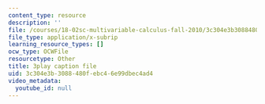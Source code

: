 ```yaml
---
content_type: resource
description: ''
file: /courses/18-02sc-multivariable-calculus-fall-2010/3c304e3b3088480febc46e99dbec4ad4_jAwWnppdcBE.srt
file_type: application/x-subrip
learning_resource_types: []
ocw_type: OCWFile
resourcetype: Other
title: 3play caption file
uid: 3c304e3b-3088-480f-ebc4-6e99dbec4ad4
video_metadata:
  youtube_id: null
---
```

